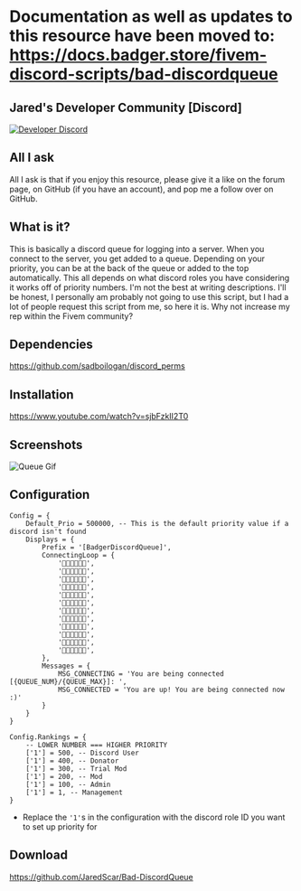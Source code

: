 # Documentation as well as updates to this resource have been moved to: https://docs.badger.store/fivem-discord-scripts/bad-discordqueue

## Jared's Developer Community [Discord]
[![Developer Discord](https://discordapp.com/api/guilds/597445834153525298/widget.png?style=banner4)](https://discord.com/invite/WjB5VFz)

## All I ask

All I ask is that if you enjoy this resource, please give it a like on the forum page, on GitHub (if you have an account), and pop me a follow over on GitHub.

## What is it?

This is basically a discord queue for logging into a server. When you connect to the server, you get added to a queue. Depending on your priority, you can be at the back of the queue or added to the top automatically. This all depends on what discord roles you have considering it works off of priority numbers. I'm not the best at writing descriptions. I'll be honest, I personally am probably not going to use this script, but I had a lot of people request this script from me, so here it is. Why not increase my rep within the Fivem community?

## Dependencies

https://github.com/sadboilogan/discord_perms

## Installation

https://www.youtube.com/watch?v=sjbFzkII2T0

## Screenshots 

![Queue Gif](https://i.gyazo.com/3606be50c8770850b86a83fd8efbec18.gif)

## Configuration

```
Config = {
	Default_Prio = 500000, -- This is the default priority value if a discord isn't found
	Displays = {
		Prefix = '[BadgerDiscordQueue]',
		ConnectingLoop = { 
			'🦡🌿🦡🌿🦡🌿',
			'🌿🦡🌿🦡🌿🦡',
			'🦡🌿🦡🌿🦡🥦',
			'🌿🦡🌿🦡🥦🦡',
			'🦡🌿🦡🥦🦡🥦',
			'🌿🦡🥦🦡🥦🦡',
			'🦡🥦🦡🥦🦡🥦',
			'🥦🦡🥦🦡🥦🦡',
			'🦡🥦🦡🥦🦡🌿',
			'🥦🦡🥦🦡🌿🦡',
			'🦡🥦🦡🌿🦡🌿',
			'🥦🦡🌿🦡🌿🦡',
		},
		Messages = {
			MSG_CONNECTING = 'You are being connected [{QUEUE_NUM}/{QUEUE_MAX}]: ',
			MSG_CONNECTED = 'You are up! You are being connected now :)'
		}
	}
}

Config.Rankings = {
	-- LOWER NUMBER === HIGHER PRIORITY 
	['1'] = 500, -- Discord User 
	['1'] = 400, -- Donator 
	['1'] = 300, -- Trial Mod 
	['1'] = 200, -- Mod 
	['1'] = 100, -- Admin 
	['1'] = 1, -- Management
}
```
- Replace the `'1'`s in the configuration with the discord role ID you want to set up priority for 

## Download

https://github.com/JaredScar/Bad-DiscordQueue
